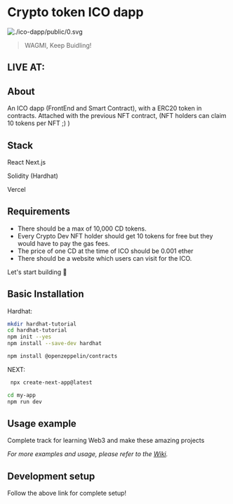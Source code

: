 # Crypto token ICO dapp
![./ico-dapp/public/0.svg](header.png)
> WAGMI, Keep Buidling!

## LIVE AT: 



## About

An ICO dapp (FrontEnd and Smart Contract), with a ERC20 token in contracts.
Attached with the previous NFT contract, (NFT holders can claim 10 tokens per NFT ;) )

## Stack

React
Next.js

Solidity (Hardhat)

Vercel

## Requirements

* There should be a max of 10,000 CD tokens.
* Every Crypto Dev NFT holder should get 10 tokens for free but they would have to pay the gas fees.
* The price of one CD at the time of ICO should be 0.001 ether
* There should be a website which users can visit for the ICO.

Let's start building 🚀

## Basic Installation

Hardhat:

```sh
mkdir hardhat-tutorial
cd hardhat-tutorial
npm init --yes
npm install --save-dev hardhat

npm install @openzeppelin/contracts
```

NEXT:

```sh
 npx create-next-app@latest

cd my-app
npm run dev
```

## Usage example

Complete track for learning Web3 and make these amazing projects

_For more examples and usage, please refer to the [Wiki][wiki]._

## Development setup

Follow the above link for complete setup!

<!-- Markdown link & img dfn's -->
[wiki]:  https://www.learnweb3.io/tracks/sophomore
